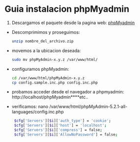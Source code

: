 # Guia instalacion phpMyadmin 

1. Descargamos el paquete desde la pagina web:
  [phpMyadmin](https://www.phpmyadmin.net/downloads/) 


* Descomprimimos y proseguimos: 
  ```bash
  unzip nombre_del_archivo.zip
  ```

* movemos a la ubicacion deseada:
  ```bash
  sudo mv phpMyAdmin-x.y.z /var/www/html/
  ```

* configuramos phpMyadmin:
  ```bash
  cd /var/www/html/phpMyAdmin-x.y.z
  cp config.sample.inc.php config.inc.php
  ```

* probamos acceder desde el navegador a phpmyadmin:
  http://localhost/phpMyadmin****etc..

* verificamos: nano /var/www/html/phpMyAdmin-5.2.1-all-languages/config.inc.php
 
  ```bash
   $cfg['Servers'][$i]['auth_type'] = 'cookie';
   $cfg['Servers'][$i]['host'] = 'localhost';
   $cfg['Servers'][$i]['compress'] = false;
   $cfg['Servers'][$i]['AllowNoPassword'] = false;
  ```

